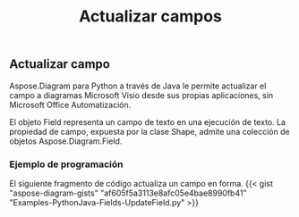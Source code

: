 ﻿---
title: Actualizar campos
type: docs
weight: 20
url: /es/python-java/update-fields/
description: Esta sección explica cómo actualizar los campos.
---
## **Actualizar campo**
 Aspose.Diagram para Python a través de Java le permite actualizar el campo a diagramas Microsoft Visio desde sus propias aplicaciones, sin Microsoft Office Automatización.

El objeto Field representa un campo de texto en una ejecución de texto. La propiedad de campo, expuesta por la clase Shape, admite una colección de objetos Aspose.Diagram.Field.

### **Ejemplo de programación**
El siguiente fragmento de código actualiza un campo en forma.
{{< gist "aspose-diagram-gists" "af605f5a3113e8afc05e4bae8990fb41" "Examples-PythonJava-Fields-UpdateField.py" >}}
